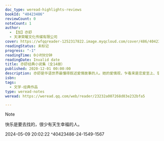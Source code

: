 ```yaml
---
doc_type: weread-highlights-reviews
bookId: "40423486"
reviewCount: 0
noteCount: 1
author:
  - 【加】亦舒
  - 天津荣曜文化传媒有限公司
cover: https://wfqqreader-1252317822.image.myqcloud.com/cover/486/40423486/t7_40423486.jpg
readingStatus: 未标记
progress: "-1"
readingTime: 0小时0分钟
readingDate: Invalid date
title: 亦舒经典小说集（全14册）
published: 2020-12-01 00:00:00
description: 亦舒是华语世界最懂得叙述爱情故事的人。她的爱情观，乍看来是恋爱至上、享乐主义、游戏人生，一旦爱情消逝便旧欢如梦，新欢可觅，不迷恋过去、只追求现在；其实在她看来，社会本质上以男人为中心，人人自私、个个钻营，唯利是图，虚伪、奸诈，根本不存在什么真正的爱情，任何人都不足信，只有靠自己。她笔下的人物，多为白领女性，聪明自立，勘破一切，却从不放弃努力，因现实、理智而知取舍。取舍之间，虽痛苦，而不外溢。本套装包括《我的前半生》、《喜宝》、《玫瑰的故事》、《流金岁月》、《朝花夕拾》、《叹息桥》、《悠悠我心》、《慰寂寥》、《纵横四海》、《幸运星》、《漫長迂回的路》、《灵心》、《大君》、《衷心笑》共十四部作品。
isbn: 
tags:
  - 文学-经典作品
type: weread-notes
weread: https://weread.qq.com/web/reader/23232a007268d03e232bfa5

---
```



















































> [!NOTE] 
> 快乐是要去找的，很少有天生幸福的人。
> 
> 2024-05-09 20:02:22 ^40423486-24-1549-1567























































































































































































































































































































































































